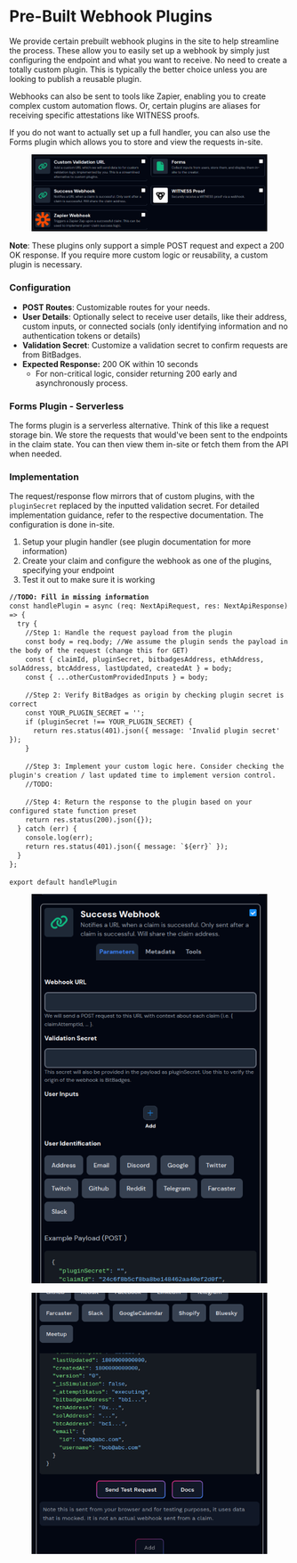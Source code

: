# Pre-Built Webhook Plugins

We provide certain prebuilt webhook plugins in the site to help streamline the process. These allow you to easily set up a webhook by simply just configuring the endpoint and what you want to receive. No need to create a totally custom plugin. This is typically the better choice unless you are looking to publish a reusable plugin.

Webhooks can also be sent to tools like Zapier, enabling you to create complex custom automation flows. Or, certain plugins are aliases for receiving specific attestations like WITNESS proofs.&#x20;

If you do not want to actually set up a full handler, you can also use the Forms plugin which allows you to store and view the requests in-site.

<figure><img src="../../../../.gitbook/assets/image (1) (1) (1) (1) (1) (1) (1) (1) (1) (1) (1) (1) (1) (1) (1) (1) (1) (1) (1) (1) (1) (1) (1) (1) (1) (1) (1).png" alt=""><figcaption></figcaption></figure>

**Note**: These plugins only support a simple POST request and expect a 200 OK response. If you require more custom logic or reusability, a custom plugin is necessary.

### Configuration

* **POST Routes**: Customizable routes for your needs.
* **User Details**: Optionally select to receive user details, like their address, custom inputs, or connected socials (only identifying information and no authentication tokens or details)
* **Validation Secret**: Customize a validation secret to confirm requests are from BitBadges.
* **Expected Response:** 200 OK within 10 seconds
  * For non-critical logic, consider returning 200 early and asynchronously process.

### Forms Plugin  - Serverless

The forms plugin is a serverless alternative. Think of this like a request storage bin. We store the requests that would've been sent to the endpoints in the claim state. You can then view them in-site or fetch them from the API when needed.

### Implementation

The request/response flow mirrors that of custom plugins, with the `pluginSecret` replaced by the inputted validation secret. For detailed implementation guidance, refer to the respective documentation. The configuration is done in-site.

1. Setup your plugin handler (see plugin documentation for more information)
2. Create your claim and configure the webhook as one of the plugins, specifying your endpoint
3. Test it out to make sure it is working

<pre class="language-typescript"><code class="lang-typescript"><strong>//TODO: Fill in missing information
</strong>const handlePlugin = async (req: NextApiRequest, res: NextApiResponse) => {
  try {
    //Step 1: Handle the request payload from the plugin
    const body = req.body; //We assume the plugin sends the payload in the body of the request (change this for GET)
    const { claimId, pluginSecret, bitbadgesAddress, ethAddress, solAddress, btcAddress, lastUpdated, createdAt } = body;
    const { ...otherCustomProvidedInputs } = body;

    //Step 2: Verify BitBadges as origin by checking plugin secret is correct
    const YOUR_PLUGIN_SECRET = '';
    if (pluginSecret !== YOUR_PLUGIN_SECRET) {
      return res.status(401).json({ message: 'Invalid plugin secret' });
    }

    //Step 3: Implement your custom logic here. Consider checking the plugin's creation / last updated time to implement version control.
    //TODO: 

    //Step 4: Return the response to the plugin based on your configured state function preset
    return res.status(200).json({});
  } catch (err) {
    console.log(err);
    return res.status(401).json({ message: `${err}` });
  }
};

export default handlePlugin
</code></pre>

<figure><img src="../../../../.gitbook/assets/image (164).png" alt=""><figcaption></figcaption></figure>

<figure><img src="../../../../.gitbook/assets/image (2) (1) (1) (1) (1) (1) (1) (1) (1) (1) (1).png" alt=""><figcaption></figcaption></figure>
